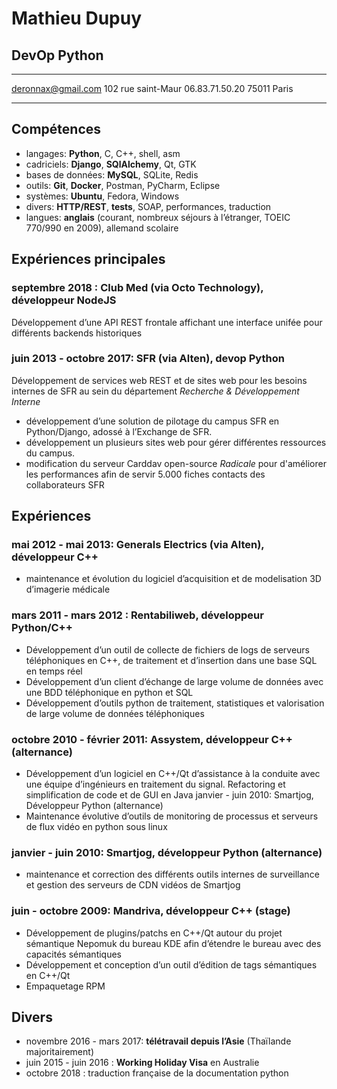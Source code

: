 Mathieu Dupuy
=============

DevOp Python
------------

--------------------   ----------------------
deronnax@gmail.com         102 rue saint-Maur
06.83.71.50.20                    75011 Paris
--------------------   ----------------------

Compétences
-----------

* langages: **Python**, C, C++, shell, asm
* cadriciels: **Django**, **SQlAlchemy**, Qt, GTK
* bases de données: **MySQL**, SQLite, Redis
* outils: **Git**, **Docker**, Postman, PyCharm, Eclipse
* systèmes: **Ubuntu**, Fedora, Windows
* divers: **HTTP/REST**, **tests**, SOAP, performances, traduction
* langues: **anglais** (courant, nombreux séjours à l’étranger, TOEIC 770/990 en 2009), allemand scolaire

## Expériences principales

### septembre 2018 : Club Med (via Octo Technology), **développeur NodeJS**

Développement d’une API REST frontale affichant une interface unifée pour différents backends historiques

### juin 2013 - octobre 2017: SFR (via Alten), **devop Python**

Développement de services web REST et de sites web pour les besoins internes de SFR au sein du département *Recherche & Développement Interne*

* développement d’une solution de pilotage du campus SFR en Python/Django, adossé à l’Exchange de SFR.
* développement un plusieurs sites web pour gérer différentes ressources du campus.
* modification du serveur Carddav open-source *Radicale* pour d'améliorer les performances afin de servir 5.000 fiches contacts des collaborateurs SFR

## Expériences

### mai 2012 - mai 2013: Generals Electrics (via Alten), **développeur C++**

* maintenance et évolution du logiciel d’acquisition et de modelisation 3D d’imagerie médicale

### mars 2011 - mars 2012 : Rentabiliweb, **développeur Python/C++**

* Développement d’un outil de collecte de fichiers de logs de serveurs téléphoniques en C++, de traitement et d’insertion dans une base SQL en temps réel
* Développement d’un client d’échange de large volume de données avec une BDD téléphonique en python et SQL
* Développement d’outils python de traitement, statistiques et valorisation de large volume de données téléphoniques

### octobre 2010 - février 2011: Assystem, **développeur C++** (alternance)

* Développement d’un logiciel en C++/Qt d’assistance à la conduite avec une équipe d’ingénieurs
en traitement du signal. Refactoring et simplification de code et de GUI en Java
janvier - juin 2010: Smartjog, Développeur Python (alternance)
* Maintenance évolutive d’outils de monitoring de processus et serveurs de flux vidéo en python sous linux

### janvier - juin 2010: Smartjog, **développeur Python** (alternance)

* maintenance et correction des différents outils internes de surveillance et gestion des serveurs de CDN vidéos de Smartjog

### juin - octobre 2009: Mandriva, **développeur C++** (stage)

* Développement de plugins/patchs en C++/Qt autour du projet sémantique Nepomuk du bureau KDE afin d’étendre le bureau avec des capacités sémantiques
* Développement et conception d’un outil d’édition de tags sémantiques en C++/Qt
* Empaquetage RPM

Divers
------

* novembre 2016 - mars 2017: **télétravail depuis l’Asie** (Thaïlande majoritairement)
* juin 2015 - juin 2016 : **Working Holiday Visa** en Australie
* octobre 2018 : traduction française de la documentation python